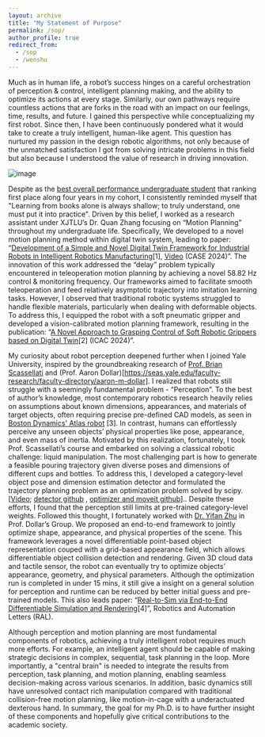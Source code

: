 ```yaml
---
layout: archive
title: "My Statement of Purpose"
permalink: /sop/
author_profile: true
redirect_from:
  - /sop
  - /wenshu
---
```


Much as in human life, a robot’s success hinges on a careful orchestration of perception & control, intelligent planning making, and the ability to optimize its actions at every stage. Similarly, our own pathways require countless actions that are forks in the road with an impact on our feelings, time, results, and future. I gained this perspective while conceptualizing my first robot. Since then, I have been continuously pondered what it would take to create a truly intelligent, human-like agent. This question has nurtured my passion in the design robotic algorithms, not only because of the unmatched satisfaction I got from solving intricate problems in this field but also because I understood the value of research in driving innovation.

![image](https://github.com/user-attachments/assets/3367f37c-b3c6-46f1-919f-9854a97f9e75)


Despite as the [best overall performance undergraduate student](https://tianyi20.github.io/assets/Best_performance_Overall.pdf) that ranking first place along four years in my cohort, I consistently reminded myself that "Learning from books alone is always shallow; to truly understand, one must put it into practice". Driven by this belief, I worked as a research assistant under XJTLU’s Dr. Quan Zhang focusing on “Motion Planning” throughout my undergraduate life. Specifically, We developed to a novel motion planning method within digital twin system, leading to paper: “[Development of a Simple and Novel Digital Twin Framework for Industrial Robots in Intelligent Robotics Manufacturing](https://arxiv.org/pdf/2410.14934)[1], [Video](https://www.youtube.com/watch?v=f_BEMbMvFso&t=1s) (CASE 2024)”. The innovation of this work addressed the “delay” problem typically encountered in teleoperation motion planning by achieving a novel 58.82 Hz control & monitoring frequency. Our frameworks aimed to facilitate smooth teleoperation and feed relatively asymptotic trajectory into imitation learning tasks. However, I observed that traditional robotic systems struggled to handle flexible materials, particularly when dealing with deformable objects. To address this, I equipped the robot with a soft pneumatic gripper and developed a vision-calibrated motion planning framework, resulting in the publication: “[A Novel Approach to Grasping Control of Soft Robotic Grippers based on Digital Twin](https://arxiv.org/pdf/2410.14928)[2] (ICAC 2024)”. 

My curiosity about robot perception deepened further when I joined Yale University, inspired by the groundbreaking research of [Prof. Brian Scassellati](http://cs-www.cs.yale.edu/homes/scaz/) and (Prof. Aaron Dollar)[https://seas.yale.edu/faculty-research/faculty-directory/aaron-m-dollar]. I realized that robots still struggle with a seemingly fundamental problem - “Perception”. To the best of author’s knowledge, most contemporary robotics research heavily relies on assumptions about known dimensions, appearances, and materials of target objects, often requiring precise pre-defined CAD models, as seen in [Boston Dynamics' Atlas robot](https://bostondynamics.com/video/atlas-goes-hands-on/) [3]. In contrast, humans can effortlessly perceive any unseen objects’ physical properties like pose, appearance, and even mass of inertia. Motivated by this realization, fortunately, I took Prof. Scassellati’s course and embarked on solving a classical robotic challenge: liquid manipulation. The most challenging part is how to generate a feasible pouring trajectory given diverse poses and dimensions of different cups and bottles. To address this, I developed a category-level object pose and dimension estimation detector and formulated the trajectory planning problem as an optimization problem solved by scipy. [[Video](https://www.youtube.com/watch?v=oPvfIooH5HU); [detector github](https://github.com/Tianyi20/category-level-estimation-ROS-noetic) , [optimizer and moveit github](https://github.com/Tianyi20/liquid_manipulation_moveit)].. Despite these efforts, I found that the perception still limits at pre-trained category-level weights. Followed this thought, I fortunately worked with [Dr. Yifan Zhu](https://yifanzhu95.github.io/) in Prof. Dollar’s Group. We proposed an end-to-end framework to jointly optimize shape, appearance, and physical properties of the scene. This framework leverages a novel differentiable point-based object representation couped with a grid-based appearance field, which allows differentiable object collision detection and rendering. Given 3D cloud data and tactile sensor, the robot can eventually try to optimize objects’ appearance, geometry, and physical parameters. Although the optimization run is completed in under 15 mins, it still give a insight on a general solution for perception and runtime can be reduced by better initial guess and pre-trained models. This also leads paper: “[Real-to-Sim via End-to-End Differentiable Simulation and Rendering](https://arxiv.org/pdf/2412.00259)[4]”, Robotics and Automation Letters (RAL).

Although perception and motion planning are most fundamental components of robotics, achieving a truly intelligent robot requires much more efforts. For example, an intelligent agent should be capable of making strategic decisions in complex, sequential, task planning in the loop. More importantly, a "central brain" is needed to integrate the results from perception, task planning, and motion planning, enabling seamless decision-making across various scenarios. In addition, basic dynamics still have unresolved contact rich manipulation compared with traditional collision-free motion planning, like motion-in-cage with a underactuated dexterous hand. In summary, the goal for my Ph.D. is to have further insight of these components and hopefully give critical contributions to the academic society. 
